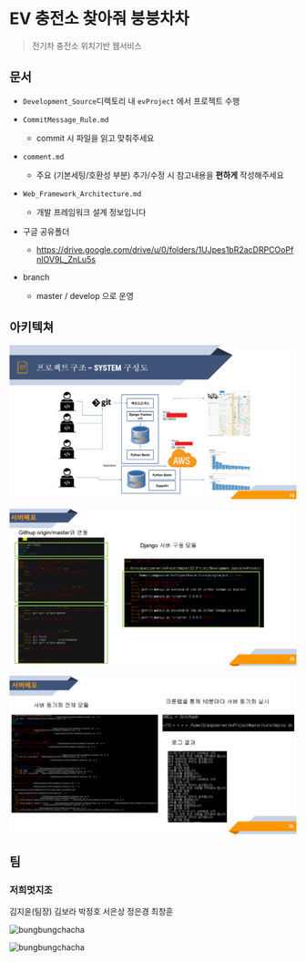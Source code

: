 # EV 충전소 찾아줘 붕붕차차

> 전기차 충전소 위치기반 웹서비스

## 문서

- `Development_Source`디렉토리 내 `evProject` 에서 프로젝트 수행
-  `CommitMessage_Rule.md` 
	- commit 시 파일을 읽고 맞춰주세요
-  `comment.md`
	- 주요 (기본세팅/호환성 부분)  추가/수정 시 참고내용을 **편하게** 작성해주세요
- `Web_Framework_Architecture.md`
	- 개발 프레임워크 설계 정보입니다

- 구글 공유폴더
  - https://drive.google.com/drive/u/0/folders/1UJpes1bR2acDRPCOoPfnlOV9L_ZnLu5s 

- branch 
  - master / develop 으로 운영

## 아키텍쳐

![image-20211108221911779](README.assets/image-20211108221911779.png)

![image-20211108222047935](README.assets/image-20211108222047935.png)

![image-20211108222423981](README.assets/image-20211108222423981.png)

## 팀

### 저희멋지조

김지윤(팀장) 김보라 박정호 서은상 정은경 최창훈



![bungbungchacha](README.assets/bung.jpg)

![bungbungchacha](README.assets/pika.png)




